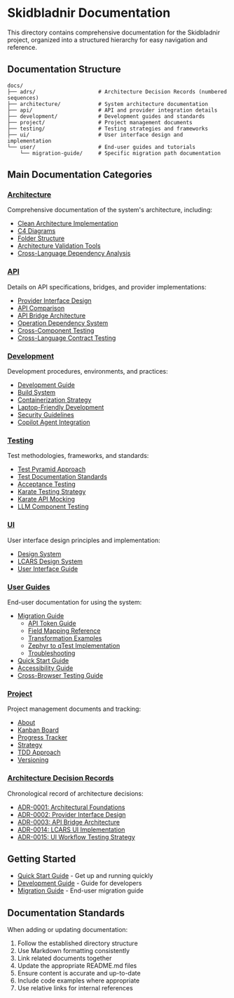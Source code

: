 # Skidbladnir Documentation

This directory contains comprehensive documentation for the Skidbladnir project, organized into a structured hierarchy for easy navigation and reference.

## Documentation Structure

```
docs/
├── adrs/                    # Architecture Decision Records (numbered sequences)
├── architecture/            # System architecture documentation
├── api/                     # API and provider integration details
├── development/             # Development guides and standards
├── project/                 # Project management documents
├── testing/                 # Testing strategies and frameworks
├── ui/                      # User interface design and implementation
└── user/                    # End-user guides and tutorials
    └── migration-guide/     # Specific migration path documentation
```

## Main Documentation Categories

### [Architecture](architecture/README.md)
Comprehensive documentation of the system's architecture, including:
- [Clean Architecture Implementation](architecture/clean-architecture-guide.md)
- [C4 Diagrams](architecture/c4-diagrams.md)
- [Folder Structure](architecture/folder-structure.md)
- [Architecture Validation Tools](architecture/architecture-validation-tools.md)
- [Cross-Language Dependency Analysis](architecture/cross-language-dependency-analyzer-guide.md)

### [API](api/README.md)
Details on API specifications, bridges, and provider implementations:
- [Provider Interface Design](api/provider-interface.md)
- [API Comparison](api/api-comparison.md)
- [API Bridge Architecture](api/api-bridge-architecture.md)
- [Operation Dependency System](api/operation-dependency-system.md)
- [Cross-Component Testing](api/cross-component-testing.md)
- [Cross-Language Contract Testing](api/cross-language-contract-testing.md)

### [Development](development/README.md)
Development procedures, environments, and practices:
- [Development Guide](development/development-guide.md)
- [Build System](development/build-system.md)
- [Containerization Strategy](development/containerization.md)
- [Laptop-Friendly Development](development/laptop-friendly-guide.md)
- [Security Guidelines](development/security-audit-guidelines.md)
- [Copilot Agent Integration](development/copilot-agent-refactoring.md)

### [Testing](testing/README.md)
Test methodologies, frameworks, and standards:
- [Test Pyramid Approach](testing/test-pyramid-approach.md)
- [Test Documentation Standards](testing/test-documentation-standards.md)
- [Acceptance Testing](testing/acceptance-testing.md)
- [Karate Testing Strategy](testing/karate-testing-strategy.md)
- [Karate API Mocking](testing/karate-api-mocking.md)
- [LLM Component Testing](testing/llm-advisor-tests.md)

### [UI](ui/README.md)
User interface design principles and implementation:
- [Design System](ui/design-system.md)
- [LCARS Design System](ui/lcars-design-system.md)
- [User Interface Guide](ui/user-interface-guide.md)

### [User Guides](user/README.md)
End-user documentation for using the system:
- [Migration Guide](user/migration-guide/README.md)
  - [API Token Guide](user/migration-guide/api-token-guide.md)
  - [Field Mapping Reference](user/migration-guide/field-mapping-reference.md)
  - [Transformation Examples](user/migration-guide/transformation-examples.md)
  - [Zephyr to qTest Implementation](user/migration-guide/zephyr-qtest-implementation.md)
  - [Troubleshooting](user/migration-guide/troubleshooting.md)
- [Quick Start Guide](user/quick-start.md)
- [Accessibility Guide](user/accessibility-guide.md)
- [Cross-Browser Testing Guide](user/cross-browser-testing-guide.md)

### [Project](project/README.md)
Project management documents and tracking:
- [About](project/about.md)
- [Kanban Board](project/kanban.md)
- [Progress Tracker](project/progress-tracker.md)
- [Strategy](project/strategy.md)
- [TDD Approach](project/tdd-approach.md)
- [Versioning](project/versioning.md)

### [Architecture Decision Records](adrs/README.md)
Chronological record of architecture decisions:
- [ADR-0001: Architectural Foundations](adrs/0001-architectural-foundations.md)
- [ADR-0002: Provider Interface Design](adrs/0002-provider-interface-design.md)
- [ADR-0003: API Bridge Architecture](adrs/0003-api-bridge-architecture.md)
- [ADR-0014: LCARS UI Implementation](adrs/0014-lcars-ui-implementation.md)
- [ADR-0015: UI Workflow Testing Strategy](adrs/0015-ui-workflow-testing-strategy.md)

## Getting Started

- [Quick Start Guide](./quick-start.md) - Get up and running quickly
- [Development Guide](./development/development-guide.md) - Guide for developers
- [Migration Guide](./user/migration-guide/README.md) - End-user migration guide

## Documentation Standards

When adding or updating documentation:
1. Follow the established directory structure
2. Use Markdown formatting consistently
3. Link related documents together
4. Update the appropriate README.md files
5. Ensure content is accurate and up-to-date
6. Include code examples where appropriate
7. Use relative links for internal references